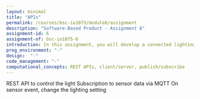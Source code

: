 ```yaml
---
layout: minimal
title: "APIs"
permalink: /courses/bsc-io1075/module6/assignment
description: "Software-Based Product - Assignment 6"
assignment-id: 6
assignment-of: bsc-io1075-6
introduction: In this assignment, you will develop a connected lighting system enabling remote control and automated scenarios controlled by sensors.
prog_environment: "-"
design:  "-"
code_management: "-"
computational_concepts: REST APIs, client/server, publish/subscribe
---
```


REST API to control the light
Subscription to sensor data via MQTT
On sensor event, change the lighting setting

